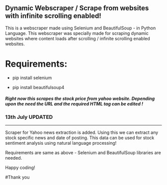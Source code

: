 ## Dynamic Webscraper / Scrape from websites with infinite scrolling enabled!

This is a webscraper made using Selenium and BeautifulSoup - in Python Language. This webscraper was specially made for scraping dynamic websites where content loads after scrolling / infinite scrolling enabled websites. 

# Requirements:
  
  - pip install selenium
   
  - pip install beautifulsoup4
   


##### Right now this scrapes the stock price from yahoo website. Depending upon the need the URL and the required HTML tag can be edited !

### 13th July **UPDATED**
_________________________

Scraper for Yahoo news extraction is added. Using this we can extract any stock specific news and date of posting. This data can be used for stock sentiment analysis using natural 
language processing!

Requirements are same as above - Selenium and BeautifulSoup libraries are needed.

Happy coding!


#Thank you
